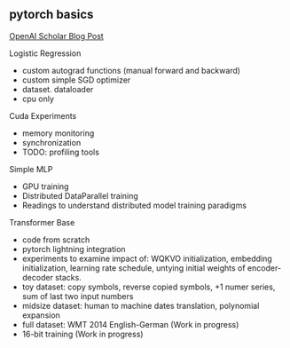 ## pytorch basics

[OpenAI Scholar Blog Post](https://wordpress.com/view/bitbybitworks.wordpress.com)

Logistic Regression
- custom autograd functions (manual forward and backward)
- custom simple SGD optimizer
- dataset. dataloader
- cpu only

Cuda Experiments
- memory monitoring
- synchronization
- TODO: profiling tools

Simple MLP
- GPU training
- Distributed DataParallel training
- Readings to understand distributed model training paradigms

Transformer Base
- code from scratch
- pytorch lightning integration
- experiments to examine impact of: WQKVO initialization, embedding initialization, learning rate schedule, untying initial weights of encoder-decoder stacks.
- toy dataset: copy symbols, reverse copied symbols, +1 numer series, sum of last two input numbers
- midsize dataset: human to machine dates translation, polynomial expansion
- full dataset: WMT 2014 English-German (Work in progress)
- 16-bit training (Work in progress)
